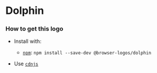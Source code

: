 # Dolphin

### How to get this logo

* Install with:
  * [`npm`](https://www.npmjs.com/): `npm install --save-dev @browser-logos/dolphin`

* Use [`cdnjs`](https://cdnjs.com/libraries/browser-logos)

